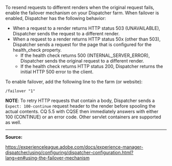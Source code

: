 To resend requests to different renders when the original request fails, enable the failover mechanism on your Dispatcher farm. When failover is enabled, Dispatcher has the following behavior:
- When a request to a render returns HTTP status 503 (UNAVAILABLE), Dispatcher sends the request to a different render.
- When a request to a render returns HTTP status 50x (other than 503), Dispatcher sends a request for the page that is configured for the health_check property.
	* If the health check returns 500 (INTERNAL_SERVER_ERROR), Dispatcher sends the original request to a different render.
	* If the health check returns HTTP status 200, Dispatcher returns the initial HTTP 500 error to the client.

To enable failover, add the following line to the farm (or website):

```
/failover "1"
```

**NOTE**: To retry HTTP requests that contain a body, Dispatcher sends a `Expect: 100-continue` request header to the render before spooling the actual contents. CQ 5.5 with CQSE then immediately answers with either 100 (CONTINUE) or an error code. Other servlet containers are supported as well.

---

**Source:**

https://experienceleague.adobe.com/docs/experience-manager-dispatcher/using/configuring/dispatcher-configuration.html?lang=en#using-the-failover-mechanism
